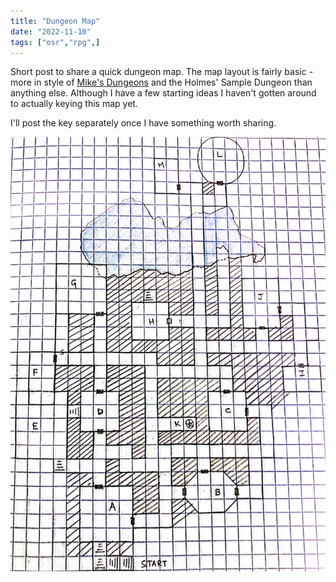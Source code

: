 ```yaml
---
title: "Dungeon Map"
date: "2022-11-10"
tags: ["osr","rpg",]
---
```


Short post to share a quick dungeon map. The map layout is fairly basic - more
in style of [Mike's
Dungeons](https://www.drivethrurpg.com/product/295151/Mikes-Dungeons) and the
Holmes' Sample Dungeon than anything else. Although I have a few starting ideas
I haven't gotten around to actually keying this map yet.

I'll post the key separately once I have something worth sharing.

![Dungeon Map](/assets/dungeon-map.jpg)
